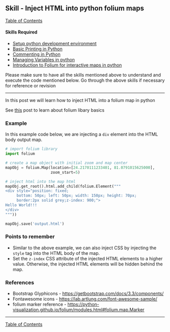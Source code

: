 ## Skill - Inject HTML into python folium maps

[Table of Contents](https://nagasudhir.blogspot.com/2020/04/taming-python-table-of-contents.html)

#### Skills Required
* [Setup python development environment](https://nagasudhir.blogspot.com/2020/04/setup-python-development-environment_14.html)
* [Basic Printing in Python](https://nagasudhir.blogspot.com/2020/04/basic-printing-in-python.html)
* [Commenting in Python](https://nagasudhir.blogspot.com/2020/04/comments-in-python.html)
* [Managing Variables in python](https://nagasudhir.blogspot.com/2020/04/managing-variables-in-python.html)
* [Introduction to Folium for interactive maps in python](https://nagasudhir.blogspot.com/2021/07/introduction-to-folium-for-interactive.html)

Please make sure to have all the skills mentioned above to understand and execute the code mentioned below. Go through the above skills if necessary for reference or revision
<hr/>

In this post we will learn how to inject HTML into a folium map in python

 See [this](https://nagasudhir.blogspot.com/2021/07/introduction-to-folium-for-interactive.html) post to learn about folium libary basics

### Example
In this example code below, we are injecting a ```div``` element into the HTML body output map.
```python
# import folium library
import folium

# create a map object with initial zoom and map center
mapObj = folium.Map(location=[24.2170111233401, 81.0791015625000],
                    zoom_start=5)

# inject html into the map html
mapObj.get_root().html.add_child(folium.Element("""
<div style="position: fixed; 
     bottom: 50px; left: 50px; width: 150px; height: 70px; 
     border:2px solid grey;z-index: 900;">
Hello World!!!
</div>
"""))

mapObj.save('output.html')
```

### Points to remember
* Similar to the above example, we can also inject CSS by injecting the ```style``` tag into the HTML body of the map. 
* Set the ```z-index``` CSS attribute of the injected HTML elements to a higher value. Otherwise, the injected HTML elements will be hidden behind the map.

### References
* Bootstrap Glyphicons - https://getbootstrap.com/docs/3.3/components/
* Fontawesome icons - https://lab.artlung.com/font-awesome-sample/
* folium marker reference - https://python-visualization.github.io/folium/modules.html#folium.map.Marker

<hr/>

[Table of Contents](https://nagasudhir.blogspot.com/2020/04/taming-python-table-of-contents.html)



<!--stackedit_data:
eyJoaXN0b3J5IjpbMjA1ODAyODc4NCwxNzQ2MjMyNTcwXX0=
-->
